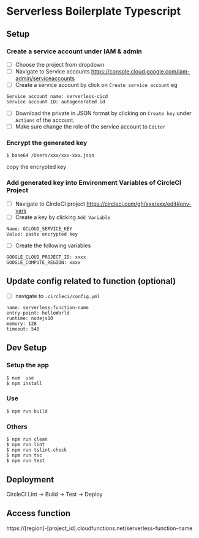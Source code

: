 # Serverless Boilerplate Typescript
## Setup
### Create a service account under IAM & admin
- [ ] Choose the project from dropdown
- [ ] Navigate to Service accounts
  https://console.cloud.google.com/iam-admin/serviceaccounts
- [ ]  Create a service account  by click on  `Create service account`
eg
```
Service account name: serverless-cicd
Service account ID: autogenerated id
```
- [ ]  Download the private in JSON format by clicking on `Create key` under `Actions`  of the account.
- [ ] Make  sure change the role of the service account to `Editor`

### Encrypt the generated key
```
$ base64 /Users/xxx/xxx-xxx.json
```
copy the encrypted key

### Add generated key into Environment Variables of CircleCI Project
- [ ] Navigate to CircleCI project https://circleci.com/gh/xxx/xxx/edit#env-vars
- [ ] Create a key by clicking `Add Variable`
```
Name: GCLOUD_SERVICE_KEY
Value: paste encrypted key
```
- [ ]  Create the following variables
```
GOOGLE_CLOUD_PROJECT_ID: xxxx
GOOGLE_COMPUTE_REGION: xxxx
```

## Update config related to function (optional)
- [ ] navigate to `.circleci/config.yml` 
```
name: serverless-function-name
entry-point: helloWorld
runtime: nodejs10 
memory: 128 
timeout: 540
```



## Dev Setup
### Setup the app
```
$ nvm  use
$ npm install
```

### Use
```
$ npm run build
```

### Others
```
$ npm run clean
$ npm run lint
$ npm run tslint-check
$ npm run tsc
$ npm run test
```

## Deployment
CircleCI Lint -> Build -> Test  -> Deploy 

## Access function
https://[region]-[project_id].cloudfunctions.net/serverless-function-name

